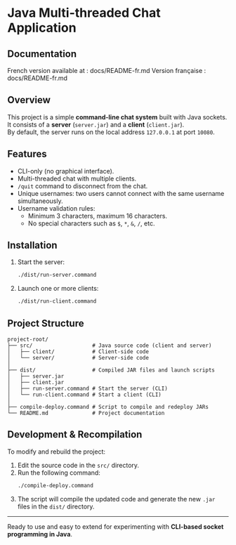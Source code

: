 # Java Multi-threaded Chat Application

## Documentation 

French version available at : docs/README-fr.md
Version française : docs/README-fr.md

## Overview
This project is a simple **command-line chat system** built with Java sockets.  
It consists of a **server** (`server.jar`) and a **client** (`client.jar`).  
By default, the server runs on the local address `127.0.0.1` at port `10080`.

## Features
- CLI-only (no graphical interface).  
- Multi-threaded chat with multiple clients.  
- `/quit` command to disconnect from the chat.  
- Unique usernames: two users cannot connect with the same username simultaneously.  
- Username validation rules:  
  - Minimum 3 characters, maximum 16 characters.  
  - No special characters such as `$`, `*`, `&`, `/`, etc.  

## Installation

1. Start the server:  
   ```bash
   ./dist/run-server.command
   ```

2. Launch one or more clients:  
   ```bash
   ./dist/run-client.command
   ```

## Project Structure
```
project-root/
├── src/                   # Java source code (client and server)
│   ├── client/            # Client-side code
│   └── server/            # Server-side code
│
├── dist/                  # Compiled JAR files and launch scripts
│   ├── server.jar
│   ├── client.jar
│   ├── run-server.command # Start the server (CLI)
│   └── run-client.command # Start a client (CLI)
│
├── compile-deploy.command # Script to compile and redeploy JARs
└── README.md              # Project documentation
```

## Development & Recompilation
To modify and rebuild the project:

1. Edit the source code in the `src/` directory.  
2. Run the following command:  
   ```bash
   ./compile-deploy.command
   ```
3. The script will compile the updated code and generate the new `.jar` files in the `dist/` directory.

---

Ready to use and easy to extend for experimenting with **CLI-based socket programming in Java**.  

